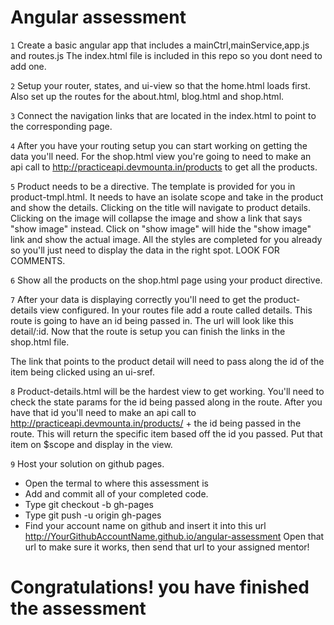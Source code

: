 # Angular assessment


``1``
 Create a basic angular app that includes a mainCtrl,mainService,app.js and routes.js The index.html file is included in this repo so you dont need to add one.

``2``
 Setup your router, states, and ui-view so that the home.html loads first. Also set up the routes for the about.html, blog.html and shop.html.

``3``
 Connect the navigation links that are located in the index.html to point to the corresponding page.

``4``
 After you have your routing setup you can start working on getting the data you'll need.
 For the shop.html view you're going to need to make an api call to http://practiceapi.devmounta.in/products to get all the products.
 
 ``5``
 Product needs to be a directive.  The template is provided for you in product-tmpl.html.
 It needs to have an isolate scope and take in the product and show the details.
 Clicking on the title will navigate to product details.
 Clicking on the image will collapse the image and show a link that says "show image" instead.  Click on "show image" will hide the "show image" link and show the actual image.
 All the styles are completed for you already so you'll just need to display the data in the right spot. LOOK FOR COMMENTS.
 
 ``6``
 Show all the products on the shop.html page using your product directive.
  
 ``7`` 
 After your data is displaying correctly you'll need to get the product-details view configured.
 In your routes file add a route called details. This route is going to have an id being passed in. The url will look like this detail/:id.
 Now that the route is setup you can finish the links in the shop.html file.

 The link that points to the product detail will need to pass along the id of the item being clicked using an ui-sref.

``8``
Product-details.html will be the hardest view to get working. You'll need to check the state params for the id being passed along in the route.
After you have that id you'll need to make an api call to http://practiceapi.devmounta.in/products/ + the id being passed in the route.
This will return the specific item based off the id you passed.
Put that item on $scope and display in the view.

``9``
Host your solution on github pages.
* Open the termal to where this assessment is
* Add and commit all of your completed code.
* Type git checkout -b gh-pages
* Type git push -u origin gh-pages
* Find your account name on github and insert it into this url http://YourGithubAccountName.github.io/angular-assessment
Open that url to make sure it works, then send that url to your assigned mentor!

# Congratulations! you have finished the assessment
